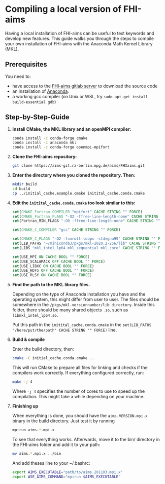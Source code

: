 # Compiling a local version of FHI-aims

Having a local installation of FHI-aims can be useful to test keywords and develop new features. This guide walks you through the steps to compile your own installation of FHI-aims with the Anaconda Math Kernel Library (MKL).

## Prerequisites

You need to:
- have access to the [FHI-aims gitlab server](https://aims-git.rz-berlin.mpg.de/) to download the source code
- an installation of [Anaconda](https://aims-git.rz-berlin.mpg.de/).
- a working gcc compiler (on Unix or WSL, try `sudo apt-get install build-essential gdb`)

## Step-by-Step-Guide

1. **Install CMake, the MKL library and an openMPI compiler:**

    ```bash
    conda install -c conda-forge cmake 
    conda install -c anaconda mkl 
    conda install -c conda-forge openmpi-mpifort 
    ```

2. **Clone the FHI-aims repository:**

    ```bash
    git clone https://aims-git.rz-berlin.mpg.de/aims/FHIaims.git
    ```

3. **Enter the directory where you cloned the repository. Then:**

    ```bash
    mkdir build
    cd build
    cp ../initial_cache.example.cmake initital_cache.conda.cmake
    ```

4. **Edit the `initital_cache.conda.cmake` too look similar to this:**

    ```cmake
    set(CMAKE_Fortran_COMPILER "mpifort" CACHE STRING "" FORCE)
    set(CMAKE_Fortran_FLAGS "-O2 -ffree-line-length-none" CACHE STRING "" FORCE)
    set(Fortran_MIN_FLAGS "-O0 -ffree-line-length-none" CACHE STRING "" FORCE)

    set(CMAKE_C_COMPILER "gcc" CACHE STRING "" FORCE)

    set(CMAKE_C_FLAGS "-O2 -funroll-loops -std=gnu99" CACHE STRING "" FORCE)
    set(LIB_PATHS "~/miniconda3/pkgs/mkl-2020.2-256/lib" CACHE STRING "" FORCE)   # <-- this line is important
    set(LIBS "mkl_intel_lp64 mkl_sequential mkl_core" CACHE STRING "" FORCE)

    set(USE_MPI ON CACHE BOOL "" FORCE)
    set(USE_SCALAPACK OFF CACHE BOOL "" FORCE)
    set(USE_LIBXC ON CACHE BOOL "" FORCE)
    set(USE_HDF5 OFF CACHE BOOL "" FORCE)
    set(USE_RLSY ON CACHE BOOL "" FORCE)
    ```

5. **Find the path to the MKL library files.**

    Depending on the type of Anaconda installation you have and the operating system, this might differ from user to user. The files should be somewhere in the `/pkgs/mkl-versionnumber/lib directory`. Inside this folder, there should be many shared objects `.so`, such as `libmkl_intel_lp64.so`.

    Put this path in the `initital_cache.conda.cmake` in the `set(LIB_PATHS "/here/put/the/path" CACHE STRING "" FORCE)` line.

6. **Build & compile**

    Enter the build directory, then:

    ```bash
    cmake -C initial_cache.conda.cmake ..
    ```

    This will run CMake to prepare all files for linking and checks if the compilers work correctly. If everything configured correctly, run:

    ```bash
    make -j 4
    ```

    Where `-j 4` specifies the number of cores to use to speed up the compilation. This might take a while depending on your machine.

7. **Finishing up**

    When everything is done, you should have the `aims.VERSION.mpi.x` binary in the build directory. Just test it by running 

    ```bash
    mpirun aims.*.mpi.x
    ```

    To see that everything works. Afterwards, move it to the bin/ directory in the FHI-aims folder and add it to your path:

    ```bash
    mv aims.*.mpi.x ../bin
    ```

    And add theses line to your ~/.bashrc:

    ```bash
    export AIMS_EXECUTABLE="path/to/aims.201103.mpi.x"
    export ASE_AIMS_COMMAND="mpirun $AIMS_EXECUTABLE"
    ```
